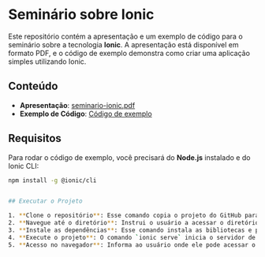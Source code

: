 # Seminário sobre Ionic

Este repositório contém a apresentação e um exemplo de código para o seminário sobre a tecnologia **Ionic**. A apresentação está disponível em formato PDF, e o código de exemplo demonstra como criar uma aplicação simples utilizando Ionic.

## Conteúdo

- **Apresentação**: [seminario-ionic.pdf](apresentacao/framework-ionic.pdf)
- **Exemplo de Código**: [Código de exemplo](codigo-exemplo/pokemon-APP/pokemonGO/)

## Requisitos

Para rodar o código de exemplo, você precisará do **Node.js** instalado e do Ionic CLI:

```bash
npm install -g @ionic/cli


## Executar o Projeto

1. **Clone o repositório**: Esse comando copia o projeto do GitHub para o computador do usuário.
2. **Navegue até o diretório**: Instrui o usuário a acessar o diretório onde o projeto foi clonado.
3. **Instale as dependências**: Esse comando instala as bibliotecas e pacotes necessários para rodar o projeto.
4. **Execute o projeto**: O comando `ionic serve` inicia o servidor de desenvolvimento.
5. **Acesso no navegador**: Informa ao usuário onde ele pode acessar o projeto rodando localmente.

